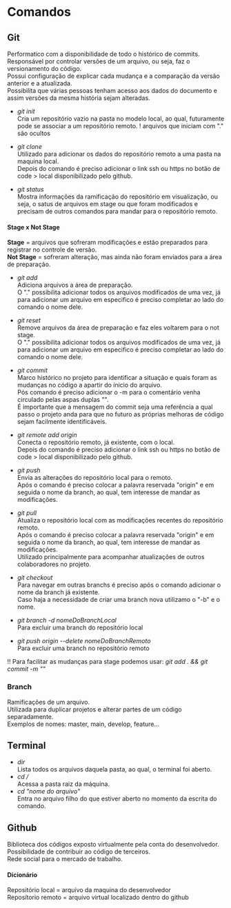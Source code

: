 # Comandos

## Git 
Performatico com a disponibilidade de todo o histórico de commits.  
Responsável por controlar versões de um arquivo, ou seja, faz o versionamento do código.  
Possui configuração de explicar cada mudança e a comparação da versão anterior e a atualizada.  
Possibilita que várias pessoas tenham acesso aos dados do documento e assim versões da mesma história sejam alteradas.

 - *git init*  
 Cria um repositório vazio na pasta no modelo local, ao qual, futuramente pode se associar a um repositório remoto.
 ! arquivos que iniciam com "." são ocultos
 
 - *git clone*  
 Utilizado para adicionar os dados do repositório remoto a uma pasta na maquina local.  
 Depois do comando é preciso adicionar o link ssh ou https no botão de code > local disponibilizado pelo github.
 
 - *git status*  
 Mostra informações da ramificação do repositório em visualização, ou seja, o satus de arquivos em stage ou que foram modificados e precisam de outros comandos para mandar para o repositório remoto.
 
 #### Stage x Not Stage  
 **Stage** = arquivos que sofreram modificações e estão preparados para registrar no controle de versão.  
 **Not Stage** = sofreram alteração, mas ainda não foram enviados para a área de preparação.
 
 - *git add*  
 Adiciona arquivos a área de preparação.  
 O "." possibilita adicionar todos os arquivos modificados de uma vez, já para adicionar um arquivo em especifico é preciso completar ao lado do comando o nome dele.
 
 - *git reset*  
 Remove arquivos da área de preparação e faz eles voltarem para o not stage.  
 O "." possibilita adicionar todos os arquivos modificados de uma vez, já para adicionar um arquivo em especifico é preciso completar ao lado do comando o nome dele.  
 
 - *git commit*  
 Marco histórico no projeto para identificar a situação e quais foram as mudanças no código a apartir do ínicio do arquivo.  
 Pós comando é preciso adicionar o -m para o comentário venha circulado pelas aspas duplas "".  
 É importante que a mensagem do commit seja uma referência a qual passo o projeto anda para que no futuro as próprias melhoras de código sejam facilmente identificáveis.
 
 - *git remote add origin*  
 Conecta o repositório remoto, já existente, com o local.  
 Depois do comando é preciso adicionar o link ssh ou https no botão de code > local disponibilizado pelo github.
 
 - *git push*  
 Envia as alterações do repositório local para o remoto.  
 Após o comando é preciso colocar a palavra reservada "origin" e em seguida o nome da branch, ao qual, tem interesse de mandar as modificações.
 
 - *git pull*  
 Atualiza o repositório local com as modificações recentes do repositório remoto.  
 Após o comando é preciso colocar a palavra reservada "origin" e em seguida o nome da branch, ao qual, tem interesse de mandar as modificações.  
 Utilizado principalmente para acompanhar atualizações de outros colaboradores no projeto.
 
 - *git checkout*  
 Para navegar em outras branchs é preciso após o comando adicionar o nome da branch já existente.  
 Caso haja a necessidade de criar uma branch nova utilizamo o "-b" e o nome.
 
 - *git branch -d nomeDoBranchLocal*   
 Para excluir uma branch do repositório local
 
 - *git push origin --delete nomeDoBranchRemoto*  
 Para excluir uma branch no repositório remoto
 
 !! Para facilitar as mudanças para stage podemos usar: *git add . && git commit -m ""*

### Branch
Ramificações de um arquivo.  
Utilizada para duplicar projetos e alterar partes de um código separadamente.  
Exemplos de nomes: master, main, develop, feature...

## Terminal
 - *dir*  
Lista todos os arquivos daquela pasta, ao qual, o terminal foi aberto.
- *cd /*  
Acessa a pasta raiz da máquina.
- *cd "nome do arquivo"*  
Entra no arquivo filho do que estiver aberto no momento da escrita do comando.

## Github
Biblioteca dos códigos exposto virtualmente pela conta do desenvolvedor.  
Possibilidade de contribuir ao código de terceiros.  
Rede social para o mercado de trabalho.

#### Dicionário

Repositório local = arquivo da maquina do desenvolvedor  
Reposítorio remoto = arquivo virtual localizado dentro do github
